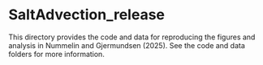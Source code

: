 # SaltAdvection_release

This directory provides the code and data for reproducing the figures and analysis in Nummelin and Gjermundsen (2025). See the code and data folders for more information.